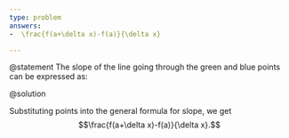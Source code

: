 ```yaml
---
type: problem
answers:
-  \frac{f(a+\delta x)-f(a)}{\delta x}

---
```


@statement
The slope of the line going through the green and blue points can be expressed as:

@solution

Substituting points into the general formula for  slope, we get
$$\frac{f(a+\delta x)-f(a)}{\delta x}.$$


<!--stackedit_data:
eyJoaXN0b3J5IjpbLTY4MTIwODE3N119
-->